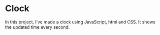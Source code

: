 # Clock
In this project, I've made a clock using JavaScript, html and CSS. It shows the updated time every second.
